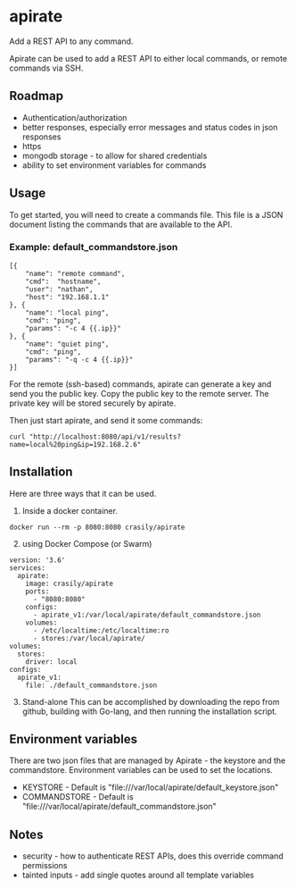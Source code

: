 # apirate
Add a REST API to any command.

Apirate can be used to add a REST API to either local commands, or remote commands via SSH. 

## Roadmap
* Authentication/authorization
* better responses, especially error messages and status codes in json responses
* https
* mongodb storage - to allow for shared credentials
* ability to set environment variables for commands

## Usage

To get started, you will need to create a commands file. This file is a JSON document listing the commands that are available to the API.

### Example: default_commandstore.json
```
[{
    "name": "remote command",
    "cmd":  "hostname",
    "user": "nathan",
    "host": "192.168.1.1"
}, {
    "name": "local ping",
    "cmd": "ping",
    "params": "-c 4 {{.ip}}"
}, {
    "name": "quiet ping",
    "cmd": "ping",
    "params": "-q -c 4 {{.ip}}"
}]
```

For the remote (ssh-based) commands, apirate can generate a key and send you the public key. Copy the public key to the remote server. The private key will be stored securely by apirate.

Then just start apirate, and send it some commands:

```
curl "http://localhost:8080/api/v1/results?name=local%20ping&ip=192.168.2.6"
```

## Installation

Here are three ways that it can be used.

1. Inside a docker container.
```
docker run --rm -p 8080:8080 crasily/apirate
```

2. using Docker Compose (or Swarm)
```
version: '3.6'
services:
  apirate:
    image: crasily/apirate
    ports:
      - "8080:8080"
    configs:
      - apirate_v1:/var/local/apirate/default_commandstore.json
    volumes:
      - /etc/localtime:/etc/localtime:ro
      - stores:/var/local/apirate/
volumes:
  stores:
    driver: local
configs:
  apirate_v1:
    file: ./default_commandstore.json
```

3. Stand-alone
This can be accomplished by downloading the repo from github, building with Go-lang, and then running the installation script.


## Environment variables
There are two json files that are managed by Apirate - the keystore and the commandstore. Environment variables can be used to set the locations.

* KEYSTORE - Default is "file:///var/local/apirate/default_keystore.json"
* COMMANDSTORE - Default is "file:///var/local/apirate/default_commandstore.json"

## Notes


* security - how to authenticate REST APIs, does this override command permissions
* tainted inputs - add single quotes around all template variables


